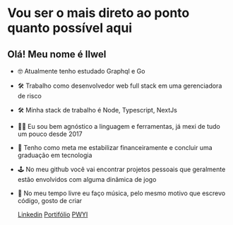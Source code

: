 # Vou ser o mais direto ao ponto quanto possível aqui
## Olá! Meu nome é Ilwel
- 🤓 Atualmente tenho estudado Graphql e Go
- 🛠️ Trabalho como desenvolvedor web full stack em uma gerenciadora de risco
- 🛠️ Minha stack de trabalho é Node, Typescript, NextJs
- 🧙‍♂️ Eu sou bem agnóstico a linguagem e ferramentas, já mexi de tudo um pouco desde 2017
- 🚩 Tenho como meta me estabilizar financeiramente e concluir uma graduação em tecnologia
- 🕹️ No meu github você vai encontrar projetos pessoais que geralmente estão envolvidos com alguma dinâmica de jogo
- 🎹 No meu tempo livre eu faço música, pelo mesmo motivo que escrevo código, gosto de criar

   [Linkedin](https://www.linkedin.com/in/ilwel/) [Portifólio](https://ilwel-portfolio.vercel.app/) [PWYI](https://playing-with-your-heritage.vercel.app/)
